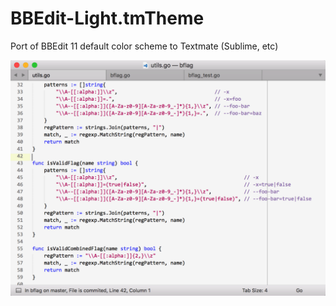 # BBEdit-Light.tmTheme

Port of BBEdit 11 default color scheme to Textmate (Sublime, etc)

![BBEdit-Light Sublime Text](BBEdit-Light_sublime.png)
